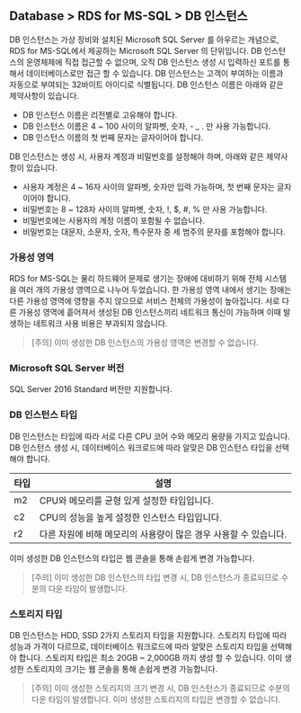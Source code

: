 ## Database > RDS for MS-SQL > DB 인스턴스

DB 인스턴스는 가상 장비와 설치된 Microsoft SQL Server 를 아우르는 개념으로, RDS for MS-SQL에서 제공하는 Microsoft SQL Server 의 단위입니다.
DB 인스턴스의 운영체제에 직접 접근할 수 없으며, 오직 DB 인스턴스 생성 시 입력하신 포트를 통해서 데이터베이스로만 접근 할 수 있습니다.
DB 인스턴스는 고객이 부여하는 이름과 자동으로 부여되는 32바이트 아이디로 식별됩니다. 
DB 인스턴스 이름은 아래와 같은 제약사항이 있습니다.

* DB 인스턴스 이름은 리전별로 고유해야 합니다.
* DB 인스턴스 이름은 4 ~ 100 사이의 알파벳, 숫자, - _ . 만 사용 가능합니다.
* DB 인스턴스 이름의 첫 번째 문자는 글자이어야 합니다.

DB 인스턴스는 생성 시, 사용자 계정과 비밀번호를 설정해야 하며, 아래와 같은 제약사항이 있습니다.

* 사용자 계정은 4 ~ 16자 사이의 알파벳, 숫자만 입력 가능하며, 첫 번째 문자는 글자이어야 합니다.
* 비밀번호는 8 ~ 128자 사이의 알파벳, 숫자, !, $, #, % 만 사용 가능합니다. 
* 비밀번호에는 사용자의 계정 이름이 포함될 수 없습니다.
* 비밀번호는 대문자, 소문자, 숫자, 특수문자 중 세 범주의 문자를 포함해야 합니다.

### 가용성 영역

RDS for MS-SQL는 물리 하드웨어 문제로 생기는 장애에 대비하기 위해 전체 시스템을 여러 개의 가용성 영역으로 나누어 두었습니다. 한 가용성 영역 내에서 생기는 장애는 다른 가용성 영역에 영향을 주지 않으므로 서비스 전체의 가용성이 높아집니다. 서로 다른 가용성 영역에 흩어져서 생성된 DB 인스턴스끼리 네트워크 통신이 가능하며 이때 발생하는 네트워크 사용 비용은 부과되지 않습니다.

> [주의]
> 이미 생성한 DB 인스턴스의 가용성 영역은 변경할 수 없습니다.

### Microsoft SQL Server 버전

SQL Server 2016 Standard 버전만 지원합니다.

### DB 인스턴스 타입

DB 인스턴스는 타입에 따라 서로 다른 CPU 코어 수와 메모리 용량을 가지고 있습니다.
DB 인스턴스 생성 시, 데이터베이스 워크로드에 따라 알맞은 DB 인스턴스 타입을 선택해야 합니다.

| 타입    | 설명 |
| ------- | -------------------------------------------------|
| m2 | CPU와 메모리를 균형 있게 설정한 타입입니다. |
| c2 | CPU의 성능을 높게 설정한 인스턴스 타입입니다. |
| r2 | 다른 자원에 비해 메모리의 사용량이 많은 경우 사용할 수 있습니다. |

이미 생성한 DB 인스턴스의 타입은 웹 콘솔을 통해 손쉽게 변경 가능합니다.

> [주의]
> 이미 생성한 DB 인스턴스의 타입 변경 시, DB 인스턴스가 종료되므로 수분의 다운 타임이 발생합니다.

### 스토리지 타입

DB 인스턴스는 HDD, SSD 2가지 스토리지 타입을 지원합니다.
스토리지 타입에 따라 성능과 가격이 다르므로, 데이터베이스 워크로드에 따라 알맞은 스토리지 타입을 선택해야 합니다.
스토리지 타입은 최소 20GB ~ 2,000GB 까지 생성 할 수 있습니다.
이미 생성한 스토리지의 크기는 웹 콘솔을 통해 손쉽게 변경 가능합니다.

> [주의]
> 이미 생성한 스토리지의 크기 변경 시, DB 인스턴스가 종료되므로 수분의 다운 타임이 발생합니다.
> 이미 생성한 스토리지의 타입은 변경할 수 없습니다.
